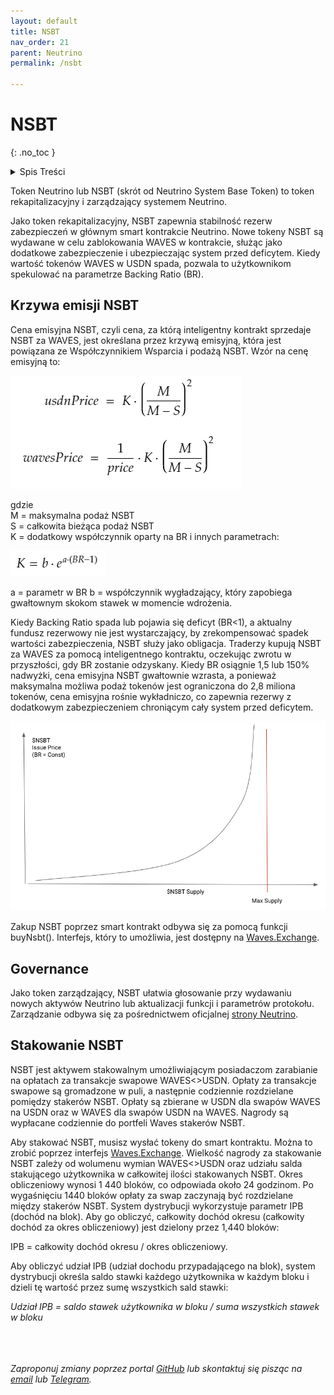 ```yaml
---
layout: default
title: NSBT
nav_order: 21
parent: Neutrino
permalink: /nsbt

---
```


# NSBT
{: .no_toc }

<details closed markdown="block">
  <summary>
    Spis Treści
  </summary>
  {: .text-delta }
1. TOC
{:toc}
</details>

Token Neutrino lub NSBT (skrót od Neutrino System Base Token) to token rekapitalizacyjny i zarządzający systemem Neutrino.

Jako token rekapitalizacyjny, NSBT zapewnia stabilność rezerw zabezpieczeń w głównym smart kontrakcie Neutrino. Nowe tokeny NSBT są wydawane w celu zablokowania WAVES w kontrakcie, służąc jako dodatkowe zabezpieczenie i ubezpieczając system przed deficytem. Kiedy wartość tokenów WAVES w USDN spada, pozwala to użytkownikom spekulować na parametrze Backing Ratio (BR).

## Krzywa emisji NSBT

Cena emisyjna NSBT, czyli cena, za którą inteligentny kontrakt sprzedaje NSBT za WAVES, jest określana przez krzywą emisyjną, która jest powiązana ze Współczynnikiem Wsparcia i podażą NSBT. Wzór na cenę emisyjną to: 

![01-nsbt](/images/01-nsbt.png)

gdzie
\
М = maksymalna podaż NSBT
\
S = całkowita bieżąca podaż NSBT
\
K = dodatkowy współczynnik oparty na BR i innych parametrach:

![02-nsbt](/images/02-nsbt.png)

a = parametr w BR
b = współczynnik wygładzający, który zapobiega gwałtownym skokom stawek w momencie wdrożenia.

Kiedy Backing Ratio spada lub pojawia się deficyt (BR<1), a aktualny fundusz rezerwowy nie jest wystarczający, by zrekompensować spadek wartości zabezpieczenia, NSBT służy jako obligacja. Traderzy kupują NSBT za WAVES za pomocą inteligentnego kontraktu, oczekując zwrotu w przyszłości, gdy BR zostanie odzyskany. Kiedy BR osiągnie 1,5 lub 150% nadwyżki, cena emisyjna NSBT gwałtownie wzrasta, a ponieważ maksymalna możliwa podaż tokenów jest ograniczona do 2,8 miliona tokenów, cena emisyjna rośnie wykładniczo, co zapewnia rezerwy z dodatkowym zabezpieczeniem chroniącym cały system przed deficytem.

![03-nsbt](/images/03-nsbt.png)

Zakup NSBT poprzez smart kontrakt odbywa się za pomocą funkcji buyNsbt(). Interfejs, który to umożliwia, jest dostępny na [Waves.Exchange](https://waves.exchange).

## Governance

Jako token zarządzający, NSBT ułatwia głosowanie przy wydawaniu nowych aktywów Neutrino lub aktualizacji funkcji i parametrów protokołu. Zarządzanie odbywa się za pośrednictwem oficjalnej [strony Neutrino](https://governance.neutrino.at).

## Stakowanie NSBT

NSBT jest aktywem stakowalnym umożliwiającym posiadaczom zarabianie na opłatach za transakcje swapowe WAVES<>USDN. Opłaty za transakcje swapowe są gromadzone w puli, a następnie codziennie rozdzielane pomiędzy stakerów NSBT. Opłaty są zbierane w USDN dla swapów WAVES na USDN oraz w WAVES dla swapów USDN na WAVES. Nagrody są wypłacane codziennie do portfeli Waves stakerów NSBT. 

Aby stakować NSBT, musisz wysłać tokeny do smart kontraktu. Można to zrobić poprzez interfejs [Waves.Exchange](https://waves.exchange).
Wielkość nagrody za stakowanie NSBT zależy od wolumenu wymian WAVES<>USDN oraz udziału salda stakującego użytkownika w całkowitej ilości stakowanych NSBT. Okres obliczeniowy wynosi 1 440 bloków, co odpowiada około 24 godzinom. Po wygaśnięciu 1440 bloków opłaty za swap zaczynają być rozdzielane między stakerów NSBT. System dystrybucji wykorzystuje parametr IPB (dochód na blok). Aby go obliczyć, całkowity dochód okresu (całkowity dochód za okres obliczeniowy) jest dzielony przez 1,440 bloków:

IPB = całkowity dochód okresu / okres obliczeniowy.

Aby obliczyć udział IPB (udział dochodu przypadającego na blok), system dystrybucji określa saldo stawki każdego użytkownika w każdym bloku i dzieli tę wartość przez sumę wszystkich sald stawki:

*Udział IPB = saldo stawek użytkownika w bloku / suma wszystkich stawek w bloku*

\
\
\
*Zaproponuj zmiany poprzez portal [GitHub](https://github.com/wxpl/wxpl.github.io) lub skontaktuj się pisząc na [email](mailto:contact@wxpl.club) lub [Telegram](https://t.me/waves_polska).*